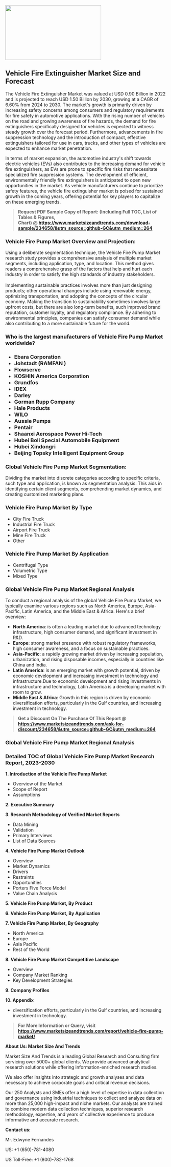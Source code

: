 <p><img class="alignnone size-medium wp-image-20088" src="https://ffe5etoiles.com/wp-content/uploads/2024/12/MST1-300x171.png" alt="" width="300" height="171" /></p><h2>Vehicle Fire Extinguisher Market Size and Forecast</h2><p>The Vehicle Fire Extinguisher Market was valued at USD 0.90 Billion in 2022 and is projected to reach USD 1.50 Billion by 2030, growing at a CAGR of 6.60% from 2024 to 2030. The market's growth is primarily driven by increasing safety concerns among consumers and regulatory requirements for fire safety in automotive applications. With the rising number of vehicles on the road and growing awareness of fire hazards, the demand for fire extinguishers specifically designed for vehicles is expected to witness steady growth over the forecast period. Furthermore, advancements in fire suppression technology and the introduction of compact, effective extinguishers tailored for use in cars, trucks, and other types of vehicles are expected to enhance market penetration.</p><p>In terms of market expansion, the automotive industry's shift towards electric vehicles (EVs) also contributes to the increasing demand for vehicle fire extinguishers, as EVs are prone to specific fire risks that necessitate specialized fire suppression systems. The development of efficient, environmentally friendly fire extinguishers is anticipated to open new opportunities in the market. As vehicle manufacturers continue to prioritize safety features, the vehicle fire extinguisher market is poised for sustained growth in the coming years, offering potential for key players to capitalize on these emerging trends.</p></p><blockquote id="" class=""><strong>Request PDF Sample Copy of Report: (Including Full TOC, List of Tables &amp; Figures, Chart)&nbsp;@&nbsp;<strong><a href="https://www.marketsizeandtrends.com/download-sample/234658/&utm_source=github-GC&utm_medium=264" target="_blank">https://www.marketsizeandtrends.com/download-sample/234658/&utm_source=github-GC&utm_medium=264</a></strong></strong></blockquote><h3 id="" class="">Vehicle Fire Pump Market&nbsp;Overview and Projection:</h3><p id="" class="">Using a deliberate segmentation technique, the Vehicle Fire Pump Market research study provides a comprehensive analysis of multiple market segments, including application, type, and location. This method gives readers a comprehensive grasp of the factors that help and hurt each industry in order to satisfy the high standards of industry stakeholders. <br /> <br />Implementing sustainable practices involves more than just designing products; other operational changes include using renewable energy, optimizing transportation, and adopting the concepts of the circular economy. Making the transition to sustainability sometimes involves large upfront costs, but there are also long-term benefits, such improved brand reputation, customer loyalty, and regulatory compliance. By adhering to environmental principles, companies can satisfy consumer demand while also contributing to a more sustainable future for the world.</p><h3 id="" class="">Who is the largest manufacturers of&nbsp;Vehicle Fire Pump Market worldwide?</h3><h3 class=""><p><ul><li>Ebara Corporation </li><li> Johstadt (RAMFAN ) </li><li> Flowserve </li><li> KOSHIN America Corporation </li><li> Grundfos </li><li> IDEX </li><li> Darley </li><li> Gorman Rupp Company </li><li> Hale Products </li><li> WILO </li><li> Aussie Pumps </li><li> Pentair </li><li> Shaanxi Aerospace Power Hi-Tech </li><li> Hubei Boli Special Automobile Equipment </li><li> Hubei Xindongri </li><li> Beijing Topsky Intelligent Equipment Group</li></ul></p></h3><h3 id="" class="">Global&nbsp;Vehicle Fire Pump Market Segmentation:</h3><p id="" class="">Dividing the market into discrete categories according to specific criteria, such type and application, is known as segmentation analysis. This aids in identifying certain client segments, comprehending market dynamics, and creating customized marketing plans.</p><h3 id="" class="">Vehicle Fire Pump Market&nbsp;By Type</h3><p><p><ul><li>City Fire Truck</li><li> Industrial Fire Truck</li><li> Airport Fire Truck</li><li> Mine Fire Truck</li><li> Other</p></li></ul></p></p><h3 id="" class="">Vehicle Fire Pump Market&nbsp;By Application</h3><p class=""><p><ul><li>Centrifugal Type</li><li> Volumetric Type</li><li> Mixed Type</li></ul></p></p><h3 id="" class="">Global Vehicle Fire Pump Market Regional Analysis</h3><p id="" class="">To conduct a regional analysis of the global Vehicle Fire Pump Market, we typically examine various regions such as North America, Europe, Asia-Pacific, Latin America, and the Middle East &amp; Africa. Here's a brief overview:</p><ul><li><strong>North America</strong>: is often a leading market due to advanced technology infrastructure, high consumer demand, and significant investment in R&amp;D.</li><li><strong>Europe</strong>: strong market presence with robust regulatory frameworks, high consumer awareness, and a focus on sustainable practices.</li><li><strong>Asia-Pacific</strong>: a rapidly growing market driven by increasing population, urbanization, and rising disposable incomes, especially in countries like China and India.</li><li><strong>Latin America</strong>: is an emerging market with growth potential, driven by economic development and increasing investment in technology and infrastructure.Due to economic development and rising investments in infrastructure and technology, Latin America is a developing market with room to grow.</li><li><strong>Middle East &amp; Africa</strong>: Growth in this region is driven by economic diversification efforts, particularly in the Gulf countries, and increasing investment in technology.</li></ul><blockquote id="" class=""><strong>Get a Discount On The Purchase Of This Report @ <strong><a href="https://www.marketsizeandtrends.com/ask-for-discount/234658/&utm_source=github-GC&utm_medium=264" target="_blank">https://www.marketsizeandtrends.com/ask-for-discount/234658/&utm_source=github-GC&utm_medium=264</a></strong></strong></blockquote><h3 id="" class="">Global Vehicle Fire Pump Market Regional Analysis</h3><h3 id="" class="">Detailed TOC of Global Vehicle Fire Pump Market Research Report, 2023-2030</h3><p id="" class=""><strong>1. Introduction of the Vehicle Fire Pump Market</strong></p><ul><li>Overview of the Market</li><li>Scope of Report</li><li>Assumptions</li></ul><p id="" class=""><strong>2. Executive Summary</strong></p><p id="" class=""><strong>3. Research Methodology of Verified Market Reports</strong></p><ul><li>Data Mining</li><li>Validation</li><li>Primary Interviews</li><li>List of Data Sources</li></ul><p id="" class=""><strong>4. Vehicle Fire Pump Market Outlook</strong></p><ul><li>Overview</li><li>Market Dynamics</li><li>Drivers</li><li>Restraints</li><li>Opportunities</li><li>Porters Five Force Model</li><li>Value Chain Analysis</li></ul><p id="" class=""><strong>5. Vehicle Fire Pump Market, By Product</strong></p><p id="" class=""><strong>6. Vehicle Fire Pump Market, By Application</strong></p><p id="" class=""><strong>7. Vehicle Fire Pump Market, By Geography</strong></p><ul><li>North America</li><li>Europe</li><li>Asia Pacific</li><li>Rest of the World</li></ul><p id="" class=""><strong>8. Vehicle Fire Pump Market Competitive Landscape</strong></p><ul><li>Overview</li><li>Company Market Ranking</li><li>Key Development Strategies</li></ul><p id="" class=""><strong>9. Company Profiles</strong></p><p id="" class=""><strong>10. Appendix</strong></p><ul><li>diversification efforts, particularly in the Gulf countries, and increasing investment in technology.</li></ul><blockquote id="" class=""><strong>For More Information or Query, visit <strong><strong><a href="https://www.marketsizeandtrends.com/report/vehicle-fire-pump-market/" target="_blank">https://www.marketsizeandtrends.com/report/vehicle-fire-pump-market/</a></strong></strong></strong></blockquote><p id="" class=""><strong>About Us: Market Size And Trends</strong></p><p id="" class="">Market Size And Trends is a leading Global Research and Consulting firm servicing over 5000+ global clients. We provide advanced analytical research solutions while offering information-enriched research studies.</p><p id="" class="">We also offer insights into strategic and growth analyses and data necessary to achieve corporate goals and critical revenue decisions.</p><p id="" class="">Our 250 Analysts and SMEs offer a high level of expertise in data collection and governance using industrial techniques to collect and analyze data on more than 25,000 high-impact and niche markets. Our analysts are trained to combine modern data collection techniques, superior research methodology, expertise, and years of collective experience to produce informative and accurate research.</p><p id="" class=""><strong>Contact us:</strong></p><p id="" class="">Mr. Edwyne Fernandes</p><p id="" class="">US: +1 (650)-781-4080</p><p id="" class="">US Toll-Free: +1 (800)-782-1768</p>
